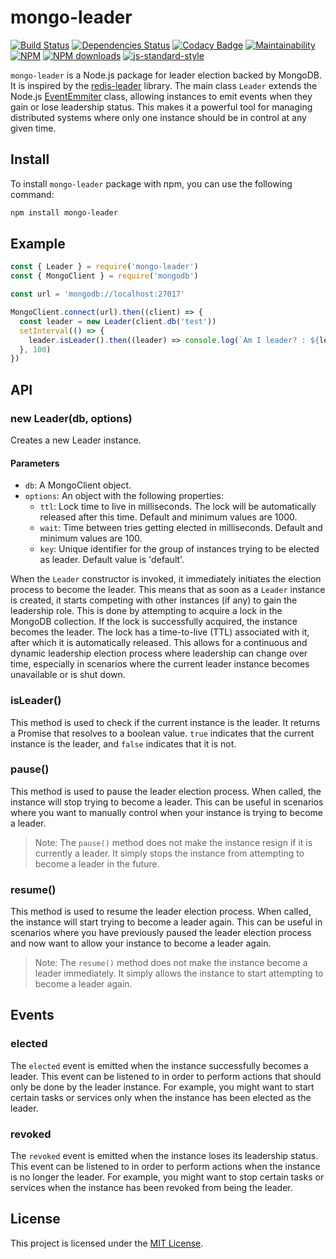 # mongo-leader

[![Build Status](https://img.shields.io/github/actions/workflow/status/andrewmolyuk/mongo-leader/release.yml)](https://github.com/andrewmolyuk/mongo-leader/actions?query=workflow%3A%22Release%22)
[![Dependencies Status](https://badges.depfu.com/badges/0ef074dc6382d73db38b144ba8a1b938/overview.svg)](https://depfu.com/github/andrewmolyuk/mongo-leader?project_id=40081)
[![Codacy Badge](https://app.codacy.com/project/badge/Grade/3b010767baf5402b90ce45239a11d977)](https://app.codacy.com/gh/andrewmolyuk/mongo-leader/dashboard?utm_source=gh&utm_medium=referral&utm_content=&utm_campaign=Badge_grade)
[![Maintainability](https://img.shields.io/codeclimate/maintainability/andrewmolyuk/mongo-leader)](https://codeclimate.com/github/andrewmolyuk/mongo-leader/maintainability)
[![NPM](https://img.shields.io/npm/v/mongo-leader.svg?style=flat)](http://npm.im/mongo-leader)
[![NPM downloads](http://img.shields.io/npm/dw/mongo-leader.svg?style=flat)](http://npm.im/mongo-leader)
[![js-standard-style](https://img.shields.io/badge/code%20style-standard-brightgreen.svg)](http://standardjs.com)

`mongo-leader` is a Node.js package for leader election backed by MongoDB. It is inspired by the [redis-leader](https://github.com/pierreinglebert/redis-leader) library. The main class `Leader` extends the Node.js [EventEmmiter](https://nodejs.org/api/events.html#events_class_eventemitter) class, allowing instances to emit events when they gain or lose leadership status. This makes it a powerful tool for managing distributed systems where only one instance should be in control at any given time.

## Install

To install `mongo-leader` package with npm, you can use the following command:

```bash
npm install mongo-leader
```

## Example

```javascript
const { Leader } = require('mongo-leader')
const { MongoClient } = require('mongodb')

const url = 'mongodb://localhost:27017'

MongoClient.connect(url).then((client) => {
  const leader = new Leader(client.db('test'))
  setInterval(() => {
    leader.isLeader().then((leader) => console.log(`Am I leader? : ${leader}`))
  }, 100)
})
```

## API

### new Leader(db, options)

Creates a new Leader instance.

#### Parameters

- `db`: A MongoClient object.
- `options`: An object with the following properties:
  - `ttl`: Lock time to live in milliseconds. The lock will be automatically released after this time. Default and minimum values are 1000.
  - `wait`: Time between tries getting elected in milliseconds. Default and minimum values are 100.
  - `key`: Unique identifier for the group of instances trying to be elected as leader. Default value is 'default'.

When the `Leader` constructor is invoked, it immediately initiates the election process to become the leader. This means that as soon as a `Leader` instance is created, it starts competing with other instances (if any) to gain the leadership role. This is done by attempting to acquire a lock in the MongoDB collection. If the lock is successfully acquired, the instance becomes the leader. The lock has a time-to-live (TTL) associated with it, after which it is automatically released. This allows for a continuous and dynamic leadership election process where leadership can change over time, especially in scenarios where the current leader instance becomes unavailable or is shut down.

### isLeader()

This method is used to check if the current instance is the leader. It returns a Promise that resolves to a boolean value. `true` indicates that the current instance is the leader, and `false` indicates that it is not.

### pause()

This method is used to pause the leader election process. When called, the instance will stop trying to become a leader. This can be useful in scenarios where you want to manually control when your instance is trying to become a leader.

> Note: The `pause()` method does not make the instance resign if it is currently a leader. It simply stops the instance from attempting to become a leader in the future.

### resume()

This method is used to resume the leader election process. When called, the instance will start trying to become a leader again. This can be useful in scenarios where you have previously paused the leader election process and now want to allow your instance to become a leader again.

> Note: The `resume()` method does not make the instance become a leader immediately. It simply allows the instance to start attempting to become a leader again.

## Events

### elected

The `elected` event is emitted when the instance successfully becomes a leader. This event can be listened to in order to perform actions that should only be done by the leader instance. For example, you might want to start certain tasks or services only when the instance has been elected as the leader.

### revoked

The `revoked` event is emitted when the instance loses its leadership status. This event can be listened to in order to perform actions when the instance is no longer the leader. For example, you might want to stop certain tasks or services when the instance has been revoked from being the leader.

## License

This project is licensed under the [MIT License](https://github.com/andrewmolyuk/mongo-leader/blob/master/LICENSE).
